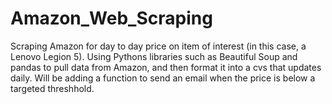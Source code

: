 # Amazon_Web_Scraping

Scraping Amazon for day to day price on item of interest (in this case, a Lenovo Legion 5). Using Pythons 
libraries such as Beautiful Soup and pandas to pull data from Amazon, and then format it into a cvs that updates daily.
Will be adding a function to send an email when the price is below a targeted threshhold.
